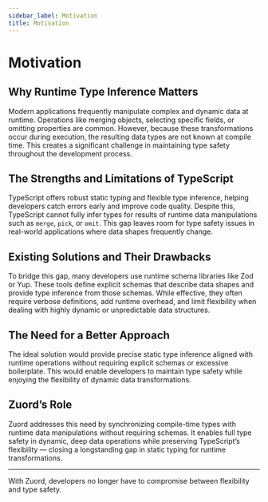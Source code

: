 ```yaml
---
sidebar_label: Motivation
title: Motivation
---
```


# Motivation

## Why Runtime Type Inference Matters

Modern applications frequently manipulate complex and dynamic data at runtime. Operations like merging objects, selecting specific fields, or omitting properties are common. However, because these transformations occur during execution, the resulting data types are not known at compile time. This creates a significant challenge in maintaining type safety throughout the development process.

## The Strengths and Limitations of TypeScript

TypeScript offers robust static typing and flexible type inference, helping developers catch errors early and improve code quality. Despite this, TypeScript cannot fully infer types for results of runtime data manipulations such as `merge`, `pick`, or `omit`. This gap leaves room for type safety issues in real-world applications where data shapes frequently change.

## Existing Solutions and Their Drawbacks

To bridge this gap, many developers use runtime schema libraries like Zod or Yup. These tools define explicit schemas that describe data shapes and provide type inference from those schemas. While effective, they often require verbose definitions, add runtime overhead, and limit flexibility when dealing with highly dynamic or unpredictable data structures.

## The Need for a Better Approach

The ideal solution would provide precise static type inference aligned with runtime operations without requiring explicit schemas or excessive boilerplate. This would enable developers to maintain type safety while enjoying the flexibility of dynamic data transformations.

## Zuord’s Role

Zuord addresses this need by synchronizing compile-time types with runtime data manipulations without requiring schemas. It enables full type safety in dynamic, deep data operations while preserving TypeScript’s flexibility — closing a longstanding gap in static typing for runtime transformations.

---

With Zuord, developers no longer have to compromise between flexibility and type safety.